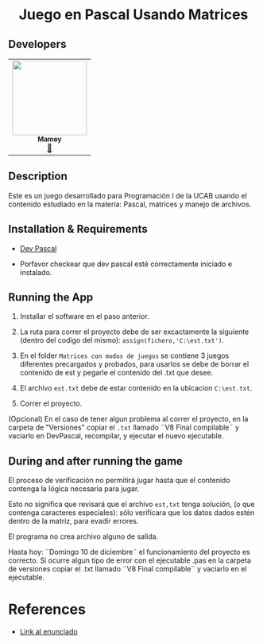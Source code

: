 <p align="center">
  <h1 align="center"/>Juego en Pascal Usando Matrices</h1>
</p>

## Developers
<table align="center">
<tbody>
<tr>
<td align="center"><a href="https://github.com/ImMamey" rel="nofollow"><img src="https://avatars.githubusercontent.com/u/32584037?v=4" width="150px;" alt="" style="max-width:100%;"><br><sub><b>Mamey</b></sub></a><br><a href="https://github.com/ImMamey/Snake/commits?author=ImMamey" title="Commits"><g-emoji class="g-emoji" alias="book" fallback-src="https://github.githubassets.com/images/icons/emoji/unicode/1f4d6.png">📖</g-emoji></a></td>
</tr>
</tbody>
</table>

## Description
 Este es un juego desarrollado para Programación I de la UCAB usando el contenido estudiado en la materia: Pascal, matrices y manejo de archivos.


## Installation & Requirements
* [Dev Pascal](https://www.bloodshed.net/Dev-Pascal)

* Porfavor checkear que dev pascal esté correctamente iniciado e instalado.

## Running the App
1. Installar el software en el paso anterior.

2. La ruta para correr el proyecto debe de ser excactamente la siguiente (dentro del codigo del mismo):
`assign(fichero,'C:\est.txt')`.

3. En el folder `Matrices con modos de juegos` se contiene 3 juegos diferentes precargados y probados, para usarlos se debe de borrar el contenido de est y pegarle el contenido del .txt que desee.

4. El archivo `est.txt` debe de estar contenido en la ubicacion `C:\est.txt`.

5. Correr el proyecto.

(Opcional) En el caso de tener algun problema al correr el proyecto, en la carpeta de "Versiones" copiar el `.txt` llamado ¨V8 Final compilable¨ y vaciarlo en DevPascal, recompilar, y ejecutar el nuevo ejecutable.

## During and after running the game
El proceso de verificación no permitirá jugar hasta que el contenido contenga la lógica necesaria para jugar.

Esto no significa que revisará que el archivo `est,txt` tenga solución, (o que contenga caracteres especiales): sólo verificara que los datos dados estén dentro de la matriz, para evadir errores.

El programa no crea archivo alguno de salida.

Hasta hoy: ¨Domingo 10 de diciembre¨ el funcionamiento del proyecto es correcto. Si ocurre algun tipo de error con el ejecutable .pas
en la carpeta de versiones copiar el .txt llamado ¨V8 Final compilable¨ y vaciarlo en el ejecutable.



# References
* [Link al enunciado]()

